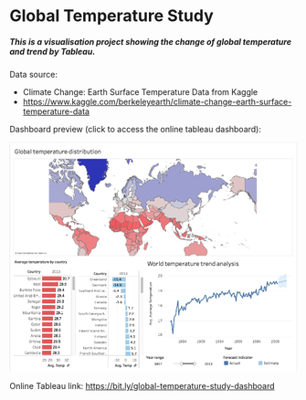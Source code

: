 # Global Temperature Study
##### This is a visualisation project showing the change of global temperature and trend by Tableau.

Data source: 
- Climate Change: Earth Surface Temperature Data from Kaggle
- https://www.kaggle.com/berkeleyearth/climate-change-earth-surface-temperature-data


Dashboard preview (click to access the online tableau dashboard):

[![alt text](https://github.com/tommy539/Data-Science-Project/blob/master/Global%20Temperature%20Study/dashboard-preview.png?raw=true)](https://bit.ly/global-temperature-study-dashboard)

Online Tableau link: https://bit.ly/global-temperature-study-dashboard
